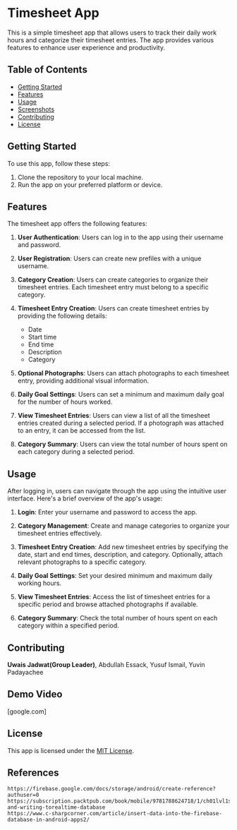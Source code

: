 # Timesheet App

This is a simple timesheet app that allows users to track their daily work hours and categorize their timesheet entries. The app provides various features to enhance user experience and productivity.

## Table of Contents
- [Getting Started](#getting-started)
- [Features](#features)
- [Usage](#usage)
- [Screenshots](#screenshots)
- [Contributing](#contributing)
- [License](#license)

## Getting Started
To use this app, follow these steps:

1. Clone the repository to your local machine.
3. Run the app on your preferred platform or device.

## Features
The timesheet app offers the following features:

1. **User Authentication**: Users can log in to the app using their username and password.

2. **User Registration**: Users can create new prefiles with a unique username.

3. **Category Creation**: Users can create categories to organize their timesheet entries. Each timesheet entry must belong to a specific category.

3. **Timesheet Entry Creation**: Users can create timesheet entries by providing the following details:
   - Date
   - Start time
   - End time
   - Description
   - Category

4. **Optional Photographs**: Users can attach photographs to each timesheet entry, providing additional visual information.

5. **Daily Goal Settings**: Users can set a minimum and maximum daily goal for the number of hours worked.

6. **View Timesheet Entries**: Users can view a list of all the timesheet entries created during a selected period. If a photograph was attached to an entry, it can be accessed from the list.

7. **Category Summary**: Users can view the total number of hours spent on each category during a selected period.

## Usage
After logging in, users can navigate through the app using the intuitive user interface. Here's a brief overview of the app's usage:

1. **Login**: Enter your username and password to access the app.

2. **Category Management**: Create and manage categories to organize your timesheet entries effectively.

3. **Timesheet Entry Creation**: Add new timesheet entries by specifying the date, start and end times, description, and category. Optionally, attach relevant photographs to a specific category.

4. **Daily Goal Settings**: Set your desired minimum and maximum daily working hours.

5. **View Timesheet Entries**: Access the list of timesheet entries for a specific period and browse attached photographs if available.

6. **Category Summary**: Check the total number of hours spent on each category within a specified period.

## Contributing
**Uwais Jadwat(Group Leader)**, Abdullah Essack, Yusuf Ismail, Yuvin Padayachee

## Demo Video
[google.com]

## License
This app is licensed under the [MIT License](LICENSE).

## References
```
https://firebase.google.com/docs/storage/android/create-reference?authuser=0
https://subscription.packtpub.com/book/mobile/9781788624718/1/ch01lvl1sec12/reading-and-writing-torealtime-database
https://www.c-sharpcorner.com/article/insert-data-into-the-firebase-database-in-android-apps2/
```
